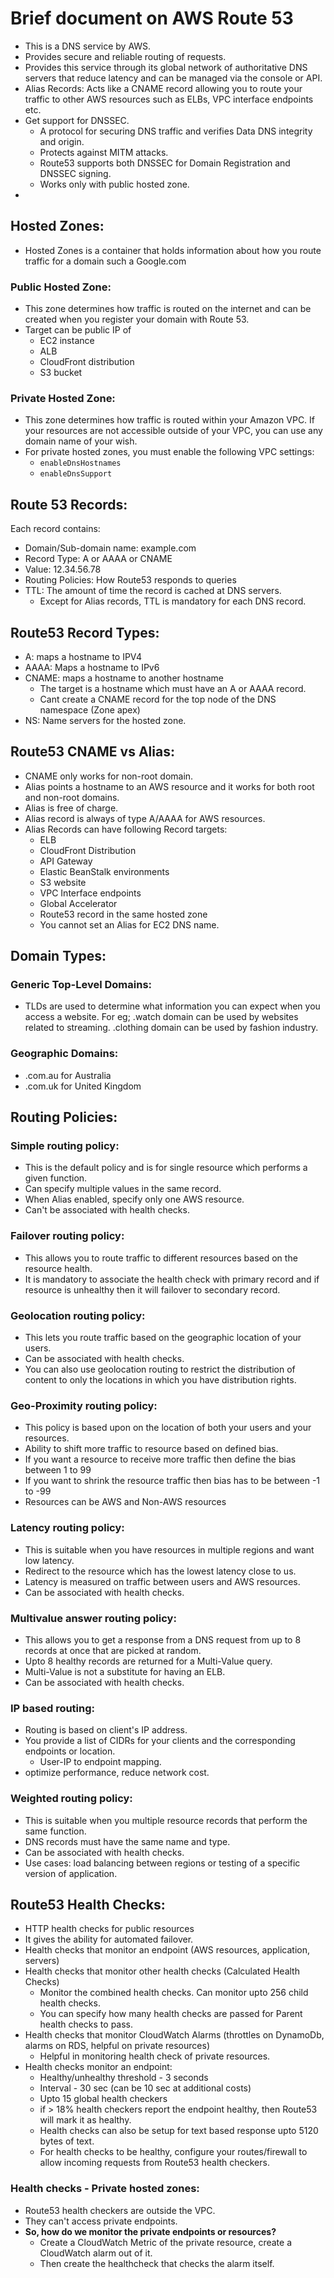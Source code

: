 # Brief document on AWS Route 53

- This is a DNS service by AWS.
- Provides secure and reliable routing of requests.
- Provides this service through its global network of authoritative DNS servers
  that reduce latency and can be managed via the console or API.
- Alias Records: Acts like a CNAME record allowing you to route your traffic to
  other AWS resources such as ELBs, VPC interface endpoints etc.
- Get support for DNSSEC.
  - A protocol for securing DNS traffic and verifies Data DNS integrity and origin.
  - Protects against MITM attacks.
  - Route53 supports both DNSSEC for Domain Registration and DNSSEC signing.
  - Works only with public hosted zone.
- 

## Hosted Zones:
  - Hosted Zones is a container that holds information about how you route traffic
    for a domain such a Google.com
  ### Public Hosted Zone:
  - This zone determines how traffic is routed on the internet and can be created
      when you register your domain with Route 53.
  - Target can be public IP of
    - EC2 instance
    - ALB
    - CloudFront distribution
    - S3 bucket
  ### Private Hosted Zone:
  - This zone determines how traffic is routed within your Amazon VPC. If your resources
    are not accessible outside of your VPC, you can use any domain name of your wish.
  - For private hosted zones, you must enable the following VPC settings:
    - `enableDnsHostnames`
    - `enableDnsSupport`

## Route 53 Records:
  Each record contains:
   - Domain/Sub-domain name: example.com
   - Record Type: A or AAAA or CNAME
   - Value: 12.34.56.78
   - Routing Policies: How Route53 responds to queries
   - TTL: The amount of time the record is cached at DNS servers.
     - Except for Alias records, TTL is mandatory for each DNS record.

## Route53 Record Types:
  - A: maps a hostname to IPV4
  - AAAA: Maps a hostname to IPv6
  - CNAME: maps a hostname to another hostname
      - The target is a hostname which must have an A or AAAA record.
      - Cant create a CNAME record for the top node of the DNS namespace (Zone apex)
  - NS: Name servers for the hosted zone.

## Route53 CNAME vs Alias:
  - CNAME only works for non-root domain.
  - Alias points a hostname to an AWS resource and it works for both root and non-root domains.
  - Alias is free of charge.
  - Alias record is always of type A/AAAA for AWS resources.
  - Alias Records can have following Record targets:
    - ELB
    - CloudFront Distribution
    - API Gateway
    - Elastic BeanStalk environments
    - S3 website
    - VPC Interface endpoints
    - Global Accelerator
    - Route53 record in the same hosted zone
    - You cannot set an Alias for EC2 DNS name.

## Domain Types:
  ### Generic Top-Level Domains:
  - TLDs are used to determine what information you can expect when you access a
    website. For eg; .watch domain can be used by websites related to streaming.
    .clothing domain can be used by fashion industry.

  ### Geographic Domains:
  - .com.au for Australia
  - .com.uk for United Kingdom

## Routing Policies:

### Simple routing policy:

- This is the default policy and is for single resource which performs a given function.
- Can specify multiple values in the same record.
- When Alias enabled, specify only one AWS resource.
- Can't be associated with health checks.

### Failover routing policy:
- This allows you to route traffic to different resources based on the resource health.
- It is mandatory to associate the health check with primary record and if resource is unhealthy then it will failover
  to secondary record.

### Geolocation routing policy:
- This lets you route traffic based on the geographic location of your users.
- Can be associated with health checks.
- You can also use geolocation routing to restrict the distribution of content to only the locations in which you
  have distribution rights.

### Geo-Proximity routing policy:
- This policy is based upon on the location of both your users and your resources.
- Ability to shift more traffic to resource based on defined bias.
- If you want a resource to receive more traffic then define the bias between 1 to 99
- If you want to shrink the resource traffic then bias has to be between -1 to -99
- Resources can be AWS and Non-AWS resources

### Latency routing policy:
- This is suitable when you have resources in multiple regions and want low latency.
- Redirect to the resource which has the lowest latency close to us.
- Latency is measured on traffic between users and AWS resources.
- Can be associated with health checks.

### Multivalue answer routing policy:
- This allows you to get a response from a DNS request from up to 8 records at once
  that are picked at random.
- Upto 8 healthy records are returned for a Multi-Value query.
- Multi-Value is not a substitute for having an ELB.
- Can be associated with health checks.

### IP based routing:
- Routing is based on client's IP address.
- You provide a list of CIDRs for your clients and the corresponding endpoints or location.
  - User-IP to endpoint mapping.
- optimize performance, reduce network cost.

### Weighted routing policy:
- This is suitable when you multiple resource records that perform the same function.
- DNS records must have the same name and type.
- Can be associated with health checks.
- Use cases: load balancing between regions or testing of a specific version of application.

## Route53 Health Checks:
- HTTP health checks for public resources
- It gives the ability for automated failover.
- Health checks that monitor an endpoint (AWS resources, application, servers)
- Health checks that monitor other health checks (Calculated Health Checks)
  - Monitor the combined health checks. Can monitor upto 256 child health checks.
  - You can specify how many health checks are passed for Parent health checks to pass.
- Health checks that monitor CloudWatch Alarms (throttles on DynamoDb, alarms on RDS, helpful on private resources)
  - Helpful in monitoring health check of private resources.
- Health checks monitor an endpoint:
  - Healthy/unhealthy threshold - 3 seconds
  - Interval - 30 sec (can be 10 sec at additional costs)
  - Upto 15 global health checkers
  - if > 18% health checkers report the endpoint healthy, then Route53 will mark it as healthy.
  - Health checks can also be setup for text based response upto 5120 bytes of text.
  - For health checks to be healthy, configure your routes/firewall to allow incoming requests from Route53 health
    checkers.

### Health checks - Private hosted zones:
- Route53 health checkers are outside the VPC.
- They can't access private endpoints.
- **So, how do we monitor the private endpoints or resources?**
  - Create a CloudWatch Metric of the private resource, create a CloudWatch alarm out of it.
  - Then create the healthcheck that checks the alarm itself.
